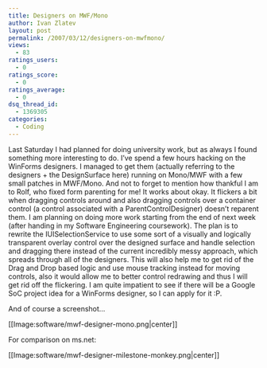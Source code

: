 ```yaml
---
title: Designers on MWF/Mono
author: Ivan Zlatev
layout: post
permalink: /2007/03/12/designers-on-mwfmono/
views:
  - 83
ratings_users:
  - 0
ratings_score:
  - 0
ratings_average:
  - 0
dsq_thread_id:
  - 1369305
categories:
  - Coding
---
```

Last Saturday I had planned for doing university work, but as always I found something more interesting to do. I&#8217;ve spend a few hours hacking on the WinForms designers. I managed to get them (actually referring to the designers + the DesignSurface here) running on Mono/MWF with a few small patches in MWF/Mono. And not to forget to mention how thankful I am to Rolf, who fixed form parenting for me! It works about okay. It flickers a bit when dragging controls around and also dragging controls over a container control (a control associated with a ParentControlDesigner) doesn&#8217;t reparent them. I am planning on doing more work starting from the end of next week (after handing in my Software Engineering coursework). The plan is to rewrite the IUISelectionService to use some sort of a visually and logically transparent overlay control over the designed surface and handle selection and dragging there instead of the current incredibly messy approach, which spreads through all of the designers. This will also help me to get rid of the Drag and Drop based logic and use mouse tracking instead for moving controls, also it would allow me to better control redrawing and thus I will get rid off the flickering. I am quite impatient to see if there will be a Google SoC project idea for a WinForms designer, so I can apply for it :P.

And of course a screenshot&#8230;

[[Image:software/mwf-designer-mono.png|center]]

For comparison on ms.net:

[[Image:software/mwf-designer-milestone-monkey.png|center]]